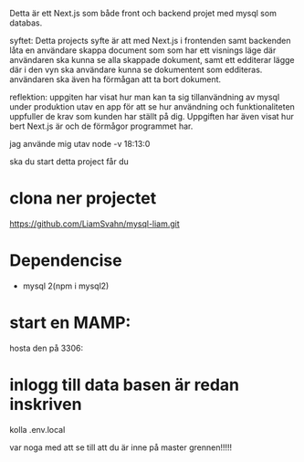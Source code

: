 Detta är ett Next.js som både front och backend projet med mysql som databas.

syftet:
Detta projects syfte är att med Next.js i frontenden samt backenden låta en användare skappa
document som som har ett visnings läge där användaren ska kunna se alla skappade dokument,
samt ett edditerar lägge där i den vyn ska användare kunna se dokumentent som edditeras. användaren
ska även ha förmågan att ta bort dokument.

reflektion:
uppgiten har visat hur man kan ta sig tillanvändning av mysql under produktion utav en app för att
se hur användning och funktionaliteten uppfuller de krav som kunden har ställt på dig. Uppgiften har
även visat hur bert Next.js är och de förmågor programmet har.

jag använde mig utav
node -v 18:13:0

ska du start detta project får du

 # clona ner projectet
 https://github.com/LiamSvahn/mysql-liam.git
 # Dependencise
  - mysql 2(npm i mysql2)
 # start en MAMP:
 hosta den på 3306:
 # inlogg till data basen är redan inskriven
 kolla .env.local


 var noga med att se till att du är inne på master grennen!!!!!

 
